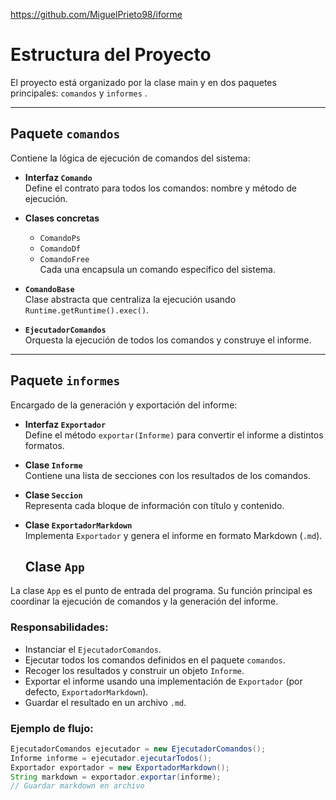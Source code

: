 https://github.com/MiguelPrieto98/iforme

# Estructura del Proyecto

El proyecto está organizado por la clase main y en dos paquetes principales: `comandos` y `informes` .


---

##  Paquete `comandos`

Contiene la lógica de ejecución de comandos del sistema:

- **Interfaz `Comando`**  
  Define el contrato para todos los comandos: nombre y método de ejecución.

- **Clases concretas**  
  - `ComandoPs`  
  - `ComandoDf`  
  - `ComandoFree`  
  Cada una encapsula un comando específico del sistema.

- **`ComandoBase`**  
  Clase abstracta que centraliza la ejecución usando `Runtime.getRuntime().exec()`.

- **`EjecutadorComandos`**  
  Orquesta la ejecución de todos los comandos y construye el informe.

---

## Paquete `informes`

Encargado de la generación y exportación del informe:

- **Interfaz `Exportador`**  
  Define el método `exportar(Informe)` para convertir el informe a distintos formatos.

- **Clase `Informe`**  
  Contiene una lista de secciones con los resultados de los comandos.

- **Clase `Seccion`**  
  Representa cada bloque de información con título y contenido.

- **Clase `ExportadorMarkdown`**  
  Implementa `Exportador` y genera el informe en formato Markdown (`.md`).

  ##  Clase `App`

La clase `App` es el punto de entrada del programa. Su función principal es coordinar la ejecución de comandos y la generación del informe.

### Responsabilidades:

- Instanciar el `EjecutadorComandos`.
- Ejecutar todos los comandos definidos en el paquete `comandos`.
- Recoger los resultados y construir un objeto `Informe`.
- Exportar el informe usando una implementación de `Exportador` (por defecto, `ExportadorMarkdown`).
- Guardar el resultado en un archivo `.md`.

### Ejemplo de flujo:

```java
EjecutadorComandos ejecutador = new EjecutadorComandos();
Informe informe = ejecutador.ejecutarTodos();
Exportador exportador = new ExportadorMarkdown();
String markdown = exportador.exportar(informe);
// Guardar markdown en archivo
